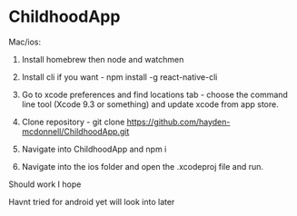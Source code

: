 # ChildhoodApp

Mac/ios:
1. Install homebrew then node and watchmen

2. Install cli if you want -    npm install -g react-native-cli

3. Go to xcode preferences and find locations tab - choose the command line tool (Xcode 9.3 or something) and update xcode from app store.

4. Clone repository -   git clone https://github.com/hayden-mcdonnell/ChildhoodApp.git

5. Navigate into ChildhoodApp and     npm i

6. Navigate into the ios folder and open the .xcodeproj file and run.

Should work I hope

Havnt tried for android yet will look into later
